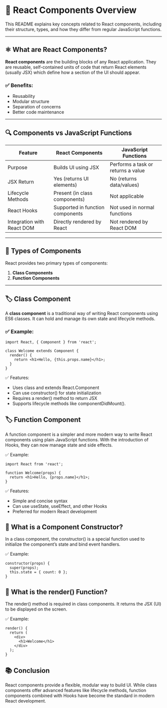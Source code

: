 # 📘 React Components Overview

This README explains key concepts related to React components, including their structure, types, and how they differ from regular JavaScript functions.

---

## ⚛️ What are React Components?

**React components** are the building blocks of any React application. They are reusable, self-contained units of code that return React elements (usually JSX) which define how a section of the UI should appear.

### ✅ Benefits:
- Reusability
- Modular structure
- Separation of concerns
- Better code maintenance

---

## 🔍 Components vs JavaScript Functions

| Feature                    | React Components                          | JavaScript Functions                  |
|----------------------------|-------------------------------------------|----------------------------------------|
| Purpose                    | Builds UI using JSX                       | Performs a task or returns a value     |
| JSX Return                 | Yes (returns UI elements)                 | No (returns data/values)               |
| Lifecycle Methods          | Present (in class components)             | Not applicable                         |
| React Hooks                | Supported in function components          | Not used in normal functions           |
| Integration with React DOM | Directly rendered by React                | Not rendered by React DOM              |

---

## 🧩 Types of Components

React provides two primary types of components:

1. **Class Components**
2. **Function Components**

---

## 🏷️ Class Component

A **class component** is a traditional way of writing React components using ES6 classes. It can hold and manage its own state and lifecycle methods.

### ✅ Example:

```
import React, { Component } from 'react';

class Welcome extends Component {
  render() {
    return <h1>Hello, {this.props.name}</h1>;
  }
}
```
✅ Features:
* Uses class and extends React.Component
* Can use constructor() for state initialization
* Requires a render() method to return JSX
* Supports lifecycle methods like componentDidMount().

## 🏷️ Function Component

A function component is a simpler and more modern way to write React components using plain JavaScript functions. With the introduction of Hooks, they can now manage state and side effects.

✅ Example:
```
import React from 'react';

function Welcome(props) {
  return <h1>Hello, {props.name}</h1>;
}
```
✅ Features:
* Simple and concise syntax
* Can use useState, useEffect, and other Hooks
* Preferred for modern React development

## 🧱 What is a Component Constructor?
In a class component, the constructor() is a special function used to initialize the component’s state and bind event handlers.

✅ Example:
```
constructor(props) {
  super(props);
  this.state = { count: 0 };
}
```
## 🎨 What is the render() Function?
The render() method is required in class components. It returns the JSX (UI) to be displayed on the screen.

✅ Example:
```
render() {
  return (
    <div>
      <h1>Welcome</h1>
    </div>
  );
}
```
## 📚 Conclusion
React components provide a flexible, modular way to build UI. While class components offer advanced features like lifecycle methods, function components combined with Hooks have become the standard in modern React development.
